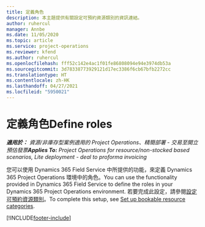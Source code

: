 ```yaml
---
title: 定義角色
description: 本主題提供有關設定可預約資源類別的資訊連結。
author: ruhercul
manager: Annbe
ms.date: 11/05/2020
ms.topic: article
ms.service: project-operations
ms.reviewer: kfend
ms.author: ruhercul
ms.openlocfilehash: fff52c142e4ac1f01fe86808094e94e3974db53a
ms.sourcegitcommit: 3d78338773929121d17ec3386f6cb67bfb2272cc
ms.translationtype: HT
ms.contentlocale: zh-HK
ms.lasthandoff: 04/27/2021
ms.locfileid: "5950021"
---
```

# <a name="define-roles"></a><span data-ttu-id="bfc3f-103">定義角色</span><span class="sxs-lookup"><span data-stu-id="bfc3f-103">Define roles</span></span>

<span data-ttu-id="bfc3f-104">_**適用於：** 資源/非庫存型案例適用的 Project Operations、精簡部署 - 交易至開立預估發票_</span><span class="sxs-lookup"><span data-stu-id="bfc3f-104">_**Applies To:** Project Operations for resource/non-stocked based scenarios, Lite deployment - deal to proforma invoicing_</span></span>

<span data-ttu-id="bfc3f-105">您可以使用 Dynamics 365 Field Service 中所提供的功能，來定義 Dynamics 365 Project Operations 環境中的角色。</span><span class="sxs-lookup"><span data-stu-id="bfc3f-105">You can use the functionality provided in Dynamics 365 Field Service to define the roles in your Dynamics 365 Project Operations environment.</span></span> <span data-ttu-id="bfc3f-106">若要完成此設定，請參閱[設定可預約資源類別](/dynamics365/field-service/set-up-bookable-resource-categories)。</span><span class="sxs-lookup"><span data-stu-id="bfc3f-106">To complete this setup, see [Set up bookable resource categories](/dynamics365/field-service/set-up-bookable-resource-categories).</span></span>


[!INCLUDE[footer-include](../includes/footer-banner.md)]
